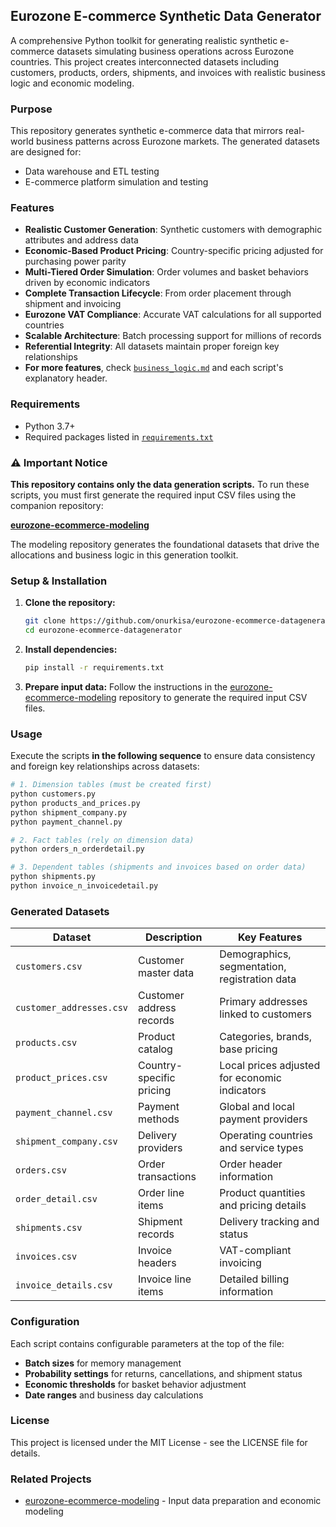 ## Eurozone E-commerce Synthetic Data Generator

A comprehensive Python toolkit for generating realistic synthetic e-commerce datasets simulating business operations across Eurozone countries. This project creates interconnected datasets including customers, products, orders, shipments, and invoices with realistic business logic and economic modeling.

### Purpose

This repository generates synthetic e-commerce data that mirrors real-world business patterns across Eurozone markets. The generated datasets are designed for:

- Data warehouse and ETL testing
- E-commerce platform simulation and testing

### Features

- **Realistic Customer Generation**: Synthetic customers with demographic attributes and address data
- **Economic-Based Product Pricing**: Country-specific pricing adjusted for purchasing power parity
- **Multi-Tiered Order Simulation**: Order volumes and basket behaviors driven by economic indicators
- **Complete Transaction Lifecycle**: From order placement through shipment and invoicing
- **Eurozone VAT Compliance**: Accurate VAT calculations for all supported countries
- **Scalable Architecture**: Batch processing support for millions of records
- **Referential Integrity**: All datasets maintain proper foreign key relationships
- **For more features**, check [`business_logic.md`](./business_logic.md) and each script's explanatory header.

### Requirements

- Python 3.7+
- Required packages listed in [`requirements.txt`](./requirements.txt)

### ⚠️ Important Notice

**This repository contains only the data generation scripts.** To run these scripts, you must first generate the required input CSV files using the companion repository:

 **[eurozone-ecommerce-modeling](https://github.com/onurkisa/eurozone-ecommerce-modeling)**

The modeling repository generates the foundational datasets that drive the allocations and business logic in this generation toolkit.

### Setup & Installation

1. **Clone the repository:**
   ```bash
   git clone https://github.com/onurkisa/eurozone-ecommerce-datagenerator.git
   cd eurozone-ecommerce-datagenerator

2. **Install dependencies:**
   ```bash
   pip install -r requirements.txt
   ```

3. **Prepare input data:**
   Follow the instructions in the [eurozone-ecommerce-modeling](https://github.com/your-org/eurozone-ecommerce-modeling) repository to generate the required input CSV files.

### Usage

Execute the scripts **in the following sequence** to ensure data consistency and foreign key relationships across datasets:

```bash
# 1. Dimension tables (must be created first)
python customers.py
python products_and_prices.py  
python shipment_company.py
python payment_channel.py

# 2. Fact tables (rely on dimension data)
python orders_n_orderdetail.py

# 3. Dependent tables (shipments and invoices based on order data)
python shipments.py
python invoice_n_invoicedetail.py
```

### Generated Datasets

| Dataset | Description | Key Features |
|---------|-------------|--------------|
| `customers.csv` | Customer master data | Demographics, segmentation, registration data |
| `customer_addresses.csv` | Customer address records | Primary addresses linked to customers |
| `products.csv` | Product catalog | Categories, brands, base pricing |
| `product_prices.csv` | Country-specific pricing | Local prices adjusted for economic indicators |
| `payment_channel.csv` | Payment methods | Global and local payment providers |
| `shipment_company.csv` | Delivery providers | Operating countries and service types |
| `orders.csv` | Order transactions | Order header information |
| `order_detail.csv` | Order line items | Product quantities and pricing details |
| `shipments.csv` | Shipment records | Delivery tracking and status |
| `invoices.csv` | Invoice headers | VAT-compliant invoicing |
| `invoice_details.csv` | Invoice line items | Detailed billing information |

### Configuration

Each script contains configurable parameters at the top of the file:

- **Batch sizes** for memory management
- **Probability settings** for returns, cancellations, and shipment status
- **Economic thresholds** for basket behavior adjustment
- **Date ranges** and business day calculations

### License

This project is licensed under the MIT License - see the LICENSE file for details.

### Related Projects

- [eurozone-ecommerce-modeling](https://github.com/onurkisa/eurozone-ecommerce-modeling) - Input data preparation and economic modeling
